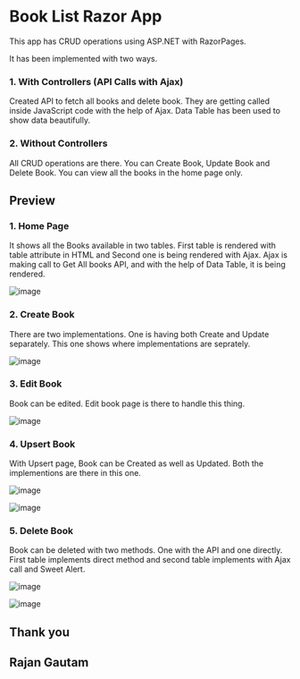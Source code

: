 # Book List Razor App

This app has CRUD operations using ASP.NET with RazorPages.

It has been implemented with two ways.

### 1. With Controllers (API Calls with Ajax)

Created API to fetch all books and delete book. They are getting called inside JavaScript code with the help of Ajax. Data Table has been used to show data beautifully.

### 2. Without Controllers

All CRUD operations are there. You can Create Book, Update Book and Delete Book. You can view all the books in the home page only.

## Preview

### 1. Home Page

It shows all the Books available in two tables. First table is rendered with table attribute in HTML and Second one is being rendered with Ajax. Ajax is making call to Get All books API, and with the help of Data Table, it is being rendered.

![image](https://user-images.githubusercontent.com/71542496/194937102-38e172a5-138d-452a-9f15-488bea7a2228.png)

### 2. Create Book

There are two implementations. One is having both Create and Update separately. This one shows where implementations are seprately.

![image](https://user-images.githubusercontent.com/71542496/194937631-38ada3d8-2a2b-4030-8254-d1de8a7fa8af.png)

### 3. Edit Book

Book can be edited. Edit book page is there to handle this thing.

![image](https://user-images.githubusercontent.com/71542496/194937776-0ab4ebf9-cc32-4d67-8aa3-0aabba181dc1.png)

### 4. Upsert Book

With Upsert page, Book can be Created as well as Updated. Both the implementions are there in this one.

![image](https://user-images.githubusercontent.com/71542496/194938203-bb0debd6-fdad-4c97-933a-5ed18ebcdf54.png)

![image](https://user-images.githubusercontent.com/71542496/194938280-af7f1d61-e2c0-458f-8bf8-2a4941d85ce8.png)

### 5. Delete Book

Book can be deleted with two methods. One with the API and one directly. First table implements direct method and second table implements with Ajax call and Sweet Alert.

![image](https://user-images.githubusercontent.com/71542496/194938447-9e3534b8-8110-4b74-9682-a0f85df09e1b.png)

![image](https://user-images.githubusercontent.com/71542496/194938485-c853e85c-ca7a-4a04-a750-83d71d105d93.png)

## Thank you

## Rajan Gautam
